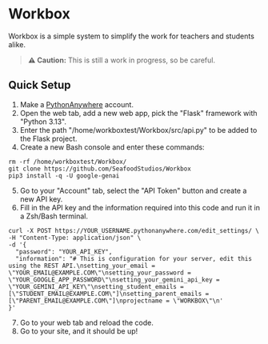 # Workbox
Workbox is a simple system to simplify the work for teachers and students alike.
> **⚠️ Caution:** This is still a work in progress, so be careful.
## Quick Setup
1. Make a [PythonAnywhere](https://www.pythonanywhere.com/pricing/) account.
2. Open the web tab, add a new web app, pick the "Flask" framework with "Python 3.13".
3. Enter the path "/home/workboxtest/Workbox/src/api.py" to be added to the Flask project.
4. Create a new Bash console and enter these commands:
```
rm -rf /home/workboxtest/Workbox/
git clone https://github.com/SeafoodStudios/Workbox
pip3 install -q -U google-genai
```
5. Go to your "Account" tab, select the "API Token" button and create a new API key.
6. Fill in the API key and the information required into this code and run it in a Zsh/Bash terminal.
```
curl -X POST https://YOUR_USERNAME.pythonanywhere.com/edit_settings/ \
-H "Content-Type: application/json" \
-d '{
  "password": "YOUR_API_KEY",
  "information": "# This is configuration for your server, edit this using the REST API.\nsetting_your_email = \"YOUR_EMAIL@EXAMPLE.COM\"\nsetting_your_password = \"YOUR_GOOGLE_APP_PASSWORD\"\nsetting_your_gemini_api_key = \"YOUR_GEMINI_API_KEY\"\nsetting_student_emails = [\"STUDENT_EMAIL@EXAMPLE.COM\"]\nsetting_parent_emails = [\"PARENT_EMAIL@EXAMPLE.COM\"]\nprojectname = \"WORKBOX\"\n'
}'
```
7. Go to your web tab and reload the code.
8. Go to your site, and it should be up!
